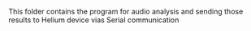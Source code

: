 This folder contains the program for audio analysis and sending those results to Helium device vias Serial communication
